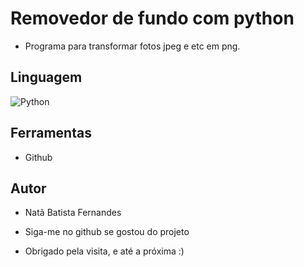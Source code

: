 # Removedor de fundo com python

* Programa para transformar fotos jpeg e etc em png.

## Linguagem

![Python](https://img.shields.io/badge/python-3670A0?style=for-the-badge&logo=python&logoColor=ffdd54) 

## Ferramentas

* Github

## Autor
* Natã Batista Fernandes

* Siga-me no github se gostou do projeto
* Obrigado pela visita, e até a próxima :)
